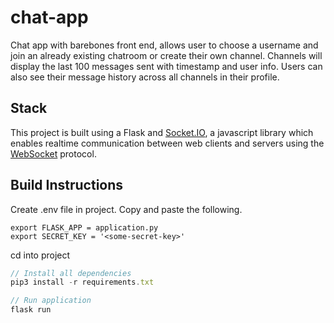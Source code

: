 # chat-app

Chat app with barebones front end, allows user to choose a username and join an already existing chatroom or create their own channel. Channels will display the last 100 messages sent with timestamp and user info. Users can also see their message history across all channels in their profile. 


## Stack
This project is built using a Flask and [Socket.IO](https://socket.io/), a javascript library which enables realtime communication between web clients and servers using the [WebSocket](https://en.wikipedia.org/wiki/WebSocket) protocol.

## Build Instructions

Create .env file in project. Copy and paste the following.  
```
export FLASK_APP = application.py
export SECRET_KEY = '<some-secret-key>'

```
cd into project
```javascript
// Install all dependencies
pip3 install -r requirements.txt

// Run application
flask run 


